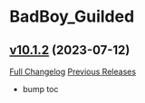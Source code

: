 # BadBoy_Guilded

## [v10.1.2](https://github.com/funkydude/BadBoy_Guilded/tree/v10.1.2) (2023-07-12)
[Full Changelog](https://github.com/funkydude/BadBoy_Guilded/compare/v10.1.1...v10.1.2) [Previous Releases](https://github.com/funkydude/BadBoy_Guilded/releases)

- bump toc  
